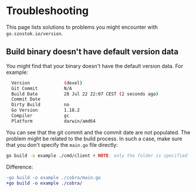 # Troubleshooting

This page lists solutions to problems you might encounter with `go.szostok.io/version`.

## Build binary doesn't have default version data

You might find that your binary doesn't have the default version data. For example:

```bash
  Version             (devel)
  Git Commit          N/A
  Build Date          28 Jul 22 22:07 CEST (2 seconds ago)
  Commit Date
  Dirty Build         no
  Go Version          1.18.2
  Compiler            gc
  Platform            darwin/amd64
```

You can see that the git commit and the commit date are not populated. The problem might be related to the build process. In such a case, make sure that you don't specify the `main.go` file directly:

```bash
go build -o example ./cmd/client # NOTE: only the folder is specified
```

Difference:

```diff
-go build -o example ./cobra/main.go
+go build -o example ./cobra/
```
